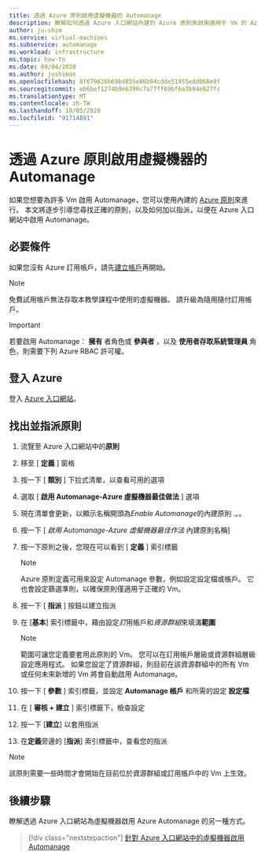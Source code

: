 ```yaml
---
title: 透過 Azure 原則啟用虛擬機器的 Automanage
description: 瞭解如何透過 Azure 入口網站內建的 Azure 原則來啟用適用于 Vm 的 Azure Automanage。
author: ju-shim
ms.service: virtual-machines
ms.subservice: automanage
ms.workload: infrastructure
ms.topic: how-to
ms.date: 09/04/2020
ms.author: jushiman
ms.openlocfilehash: 8f679626b69bd855e86b94cdde51955edd068e8f
ms.sourcegitcommit: eb6bef1274b9e6390c7a77ff69bf6a3b94e827fc
ms.translationtype: MT
ms.contentlocale: zh-TW
ms.lasthandoff: 10/05/2020
ms.locfileid: "91714891"
---
```

# <a name="enable-automanage-for-virtual-machines-through-azure-policy"></a>透過 Azure 原則啟用虛擬機器的 Automanage

如果您想要為許多 Vm 啟用 Automanage，您可以使用內建的 [Azure 原則](..\governance\azure-management.md)來進行。 本文將逐步引導您尋找正確的原則，以及如何加以指派，以便在 Azure 入口網站中啟用 Automanage。


## <a name="prerequisites"></a>必要條件

如果您沒有 Azure 訂用帳戶，請先[建立帳戶](https://azure.microsoft.com/pricing/purchase-options/pay-as-you-go/)再開始。

> [!NOTE]
> 免費試用帳戶無法存取本教學課程中使用的虛擬機器。 請升級為隨用隨付訂用帳戶。

> [!IMPORTANT]
> 若要啟用 Automanage： **擁有** 者角色或 **參與者** ，以及 **使用者存取系統管理員** 角色，則需要下列 Azure RBAC 許可權。


## <a name="sign-in-to-azure"></a>登入 Azure

登入 [Azure 入口網站](https://portal.azure.com/)。


## <a name="locate-and-assign-the-policy"></a>找出並指派原則

1. 流覽至 Azure 入口網站中的**原則**
1. 移至 [ **定義** ] 窗格
1. 按一下 [ **類別** ] 下拉式清單，以查看可用的選項
1. 選取 [ **啟用 Automanage-Azure 虛擬機器最佳做法** ] 選項
1. 現在清單會更新，以顯示名稱開頭為*Enable Automanage*的內建原則 .。。
1. 按一下 [ *啟用 Automanage-Azure 虛擬機器最佳作法* 內建原則名稱]
1. 按一下原則之後，您現在可以看到 [ **定義** ] 索引標籤

    > [!NOTE]
    > Azure 原則定義可用來設定 Automanage 參數，例如設定設定檔或帳戶。 它也會設定篩選準則，以確保原則僅適用于正確的 Vm。

1. 按一下 [ **指派** ] 按鈕以建立指派
1. 在 [**基本**] 索引標籤中，藉由設定*訂*用帳戶和*資源群組*來填滿**範圍**

    > [!NOTE]
    > 範圍可讓您定義要套用此原則的 Vm。 您可以在訂用帳戶層級或資源群組層級設定應用程式。 如果您設定了資源群組，則目前在該資源群組中的所有 Vm 或任何未來新增的 Vm 將會自動啟用 Automanage。 

1. 按一下 [ **參數** ] 索引標籤，並設定 **Automanage 帳戶** 和所需的設定 **設定檔** 
1. 在 [ **審核 + 建立** ] 索引標籤下，檢查設定
1. 按一下 [**建立**] 以套用指派
1. 在**定義**旁邊的 [**指派**] 索引標籤中，查看您的指派

> [!NOTE]
> 該原則需要一些時間才會開始在目前位於資源群組或訂用帳戶中的 Vm 上生效。


## <a name="next-steps"></a>後續步驟 

瞭解透過 Azure 入口網站為虛擬機器啟用 Azure Automanage 的另一種方式。 

> [!div class="nextstepaction"]
> [針對 Azure 入口網站中的虛擬機器啟用 Automanage](quick-create-virtual-machines-portal.md)